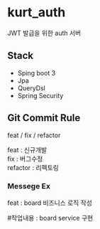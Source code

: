 # kurt_auth

JWT 발급을 위한 auth 서버

## Stack
- Sping boot 3
- Jpa
- QueryDsl
- Spring Security



## Git Commit Rule
feat / fix / refactor

feat : 신규개발  
fix : 버그수정  
refactor : 리펙토링

### Messege Ex

feat : board 비즈니스 로직 작성

#작업내용 : board service 구현  
